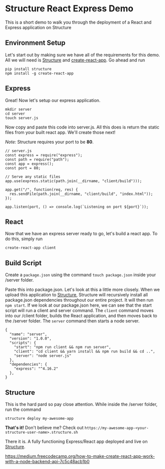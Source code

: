 # Structure React Express Demo

This is a short demo to walk you through the deployment of a React and Express application on Structure

## Environment Setup

Let's start out by making sure we have all of the requirements for this demo. All we will need is [Structure](https://structure.sh) and [create-react-app](https://github.com/facebook/create-react-app). Go ahead and run

```
pip install structure
npm install -g create-react-app
```

## Express

Great! Now let's setup our express application.

```
mkdir server
cd server
touch server.js
```

Now copy and paste this code into server.js. All this does is return the static files from your built react app. We'll create those next!

_Note:_ Structure requires your port to be **80**.

```
// server.js
const express = require("express");
const path = require("path");
const app = express();
const port = 80;

// Serve any static files
app.use(express.static(path.join(__dirname, "client/build")));

app.get("/", function(req, res) {
  res.sendFile(path.join(__dirname, "client/build", "index.html"));
});

app.listen(port, () => console.log(`Listening on port ${port}`));
```

## React

Now that we have an express server ready to go, let's build a react app. To do this, simply run

```
create-react-app client
```

## Build Script

Create a `package.json` using the command `touch package.json` inside your /server folder.

Paste this into package.json. Let's look at this a little more closely. When we upload this application to [Structure](https://structure.sh), Structure will recursively install all package.json dependencies throughout our entire project. It will then run `npm start`. If we look at our package.json here, we can see that the start script will run a client and server command. The `client` command moves into our /client folder, builds the React application, and then moves back to the /server folder. The `server` command then starts a node server.

```
{
  "name": "server",
  "version": "1.0.0",
  "scripts": {
    "start": "npm run client && npm run server",
    "client": "cd client && yarn install && npm run build && cd ..",
    "server": "node server.js"
  },
  "dependencies": {
    "express": "^4.16.2"
  },
}
```

## Structure

This is the hard pard so pay close attention. While inside the /server folder, run the command

```
structure deploy my-awesome-app
```

**That's it!** Don't believe me? Check out `https://my-awesome-app-<your-structure-user-name>.structure.sh`

There it is. A fully functioning Express/React app deployed and live on [Structure](https://structure.sh).

https://medium.freecodecamp.org/how-to-make-create-react-app-work-with-a-node-backend-api-7c5c48acb1b0
